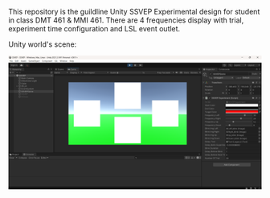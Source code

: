 This repository is the guildline Unity SSVEP Experimental design for student in class DMT 461 & MMI 461. There are 4 frequencies display with trial, experiment time configuration and LSL event outlet.

Unity world's scene:

![Project Screenshot](pic1.png)

